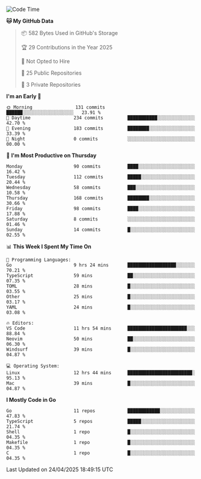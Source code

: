 <!--START_SECTION:waka-->
![Code Time](http://img.shields.io/badge/Code%20Time-1%2C199%20hrs%2045%20mins-blue)

**🐱 My GitHub Data** 

> 📦 582 Bytes Used in GitHub's Storage 
 > 
> 🏆 29 Contributions in the Year 2025
 > 
> 🚫 Not Opted to Hire
 > 
> 📜 25 Public Repositories 
 > 
> 🔑 3 Private Repositories 
 > 
**I'm an Early 🐤** 

```text
🌞 Morning                131 commits         ██████░░░░░░░░░░░░░░░░░░░   23.91 % 
🌆 Daytime                234 commits         ███████████░░░░░░░░░░░░░░   42.70 % 
🌃 Evening                183 commits         ████████░░░░░░░░░░░░░░░░░   33.39 % 
🌙 Night                  0 commits           ░░░░░░░░░░░░░░░░░░░░░░░░░   00.00 % 
```
📅 **I'm Most Productive on Thursday** 

```text
Monday                   90 commits          ████░░░░░░░░░░░░░░░░░░░░░   16.42 % 
Tuesday                  112 commits         █████░░░░░░░░░░░░░░░░░░░░   20.44 % 
Wednesday                58 commits          ███░░░░░░░░░░░░░░░░░░░░░░   10.58 % 
Thursday                 168 commits         ████████░░░░░░░░░░░░░░░░░   30.66 % 
Friday                   98 commits          ████░░░░░░░░░░░░░░░░░░░░░   17.88 % 
Saturday                 8 commits           ░░░░░░░░░░░░░░░░░░░░░░░░░   01.46 % 
Sunday                   14 commits          █░░░░░░░░░░░░░░░░░░░░░░░░   02.55 % 
```


📊 **This Week I Spent My Time On** 

```text
💬 Programming Languages: 
Go                       9 hrs 24 mins       ██████████████████░░░░░░░   70.21 % 
TypeScript               59 mins             ██░░░░░░░░░░░░░░░░░░░░░░░   07.35 % 
TOML                     28 mins             █░░░░░░░░░░░░░░░░░░░░░░░░   03.55 % 
Other                    25 mins             █░░░░░░░░░░░░░░░░░░░░░░░░   03.17 % 
YAML                     24 mins             █░░░░░░░░░░░░░░░░░░░░░░░░   03.08 % 

🔥 Editors: 
VS Code                  11 hrs 54 mins      ██████████████████████░░░   88.84 % 
Neovim                   50 mins             ██░░░░░░░░░░░░░░░░░░░░░░░   06.30 % 
Windsurf                 39 mins             █░░░░░░░░░░░░░░░░░░░░░░░░   04.87 % 

💻 Operating System: 
Linux                    12 hrs 44 mins      ████████████████████████░   95.13 % 
Mac                      39 mins             █░░░░░░░░░░░░░░░░░░░░░░░░   04.87 % 
```

**I Mostly Code in Go** 

```text
Go                       11 repos            ████████████░░░░░░░░░░░░░   47.83 % 
TypeScript               5 repos             █████░░░░░░░░░░░░░░░░░░░░   21.74 % 
Shell                    1 repo              █░░░░░░░░░░░░░░░░░░░░░░░░   04.35 % 
Makefile                 1 repo              █░░░░░░░░░░░░░░░░░░░░░░░░   04.35 % 
C                        1 repo              █░░░░░░░░░░░░░░░░░░░░░░░░   04.35 % 
```




 Last Updated on 24/04/2025 18:49:15 UTC
<!--END_SECTION:waka-->

